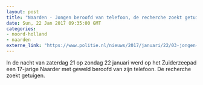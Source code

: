 ```yaml
---
layout: post
title: "Naarden - Jongen beroofd van telefoon, de recherche zoekt getuigen"
date: Sun, 22 Jan 2017 09:35:00 GMT
categories: 
- noord-holland 
- naarden 
externe_link: "https://www.politie.nl/nieuws/2017/januari/22/03-jongen-beroofd-van-telefoon-de-recherche-zoekt-getuigen.html"
---
```


In de nacht van zaterdag 21 op zondag 22 januari werd op het Zuiderzeepad een 17-jarige Naarder met geweld beroofd van zijn telefoon. De recherche zoekt getuigen.
